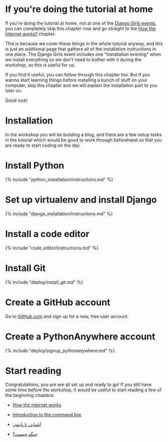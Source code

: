 # If you're doing the tutorial at home

If you're doing the tutorial at home, not at one of the [Django Girls events](http://djangogirls.org/events/), you can completely skip this chapter now and go straight to the [How the Internet works?](../how_the_internet_works/README.md) chapter.

This is because we cover these things in the whole tutorial anyway, and this is just an additional page that gathers all of the installation instructions in one place. The Django Girls event includes one "Installation evening" when we install everything so we don't need to bother with it during the workshop, so this is useful for us.

If you find it useful, you can follow through this chapter too. But if you wanna start learning things before installing a bunch of stuff on your computer, skip this chapter and we will explain the installation part to you later on.

Good luck!

# Installation

In the workshop you will be building a blog, and there are a few setup tasks in the tutorial which would be good to work through beforehand so that you are ready to start coding on the day.

# Install Python

{% include "python_installation/instructions.md" %}

# Set up virtualenv and install Django

{% include "django_installation/instructions.md" %}

# Install a code editor

{% include "code_editor/instructions.md" %}

# Install Git

{% include "deploy/install_git.md" %}

# Create a GitHub account

Go to [GitHub.com](http://www.github.com) and sign up for a new, free user account.

# Create a PythonAnywhere account

{% include "deploy/signup_pythonanywhere.md" %}

# Start reading

Congratulations, you are are all set up and ready to go! If you still have some time before the workshop, it would be useful to start reading a few of the beginning chapters:

  * [How the internet works](../how_the_internet_works/README.md)

  * [Introduction to the command line](../intro_to_command_line/README.md)

  * [آشنایی با پایتون](../intro_to_command_line/README.md)

  * [جنگو چیست؟](../django/README.md)